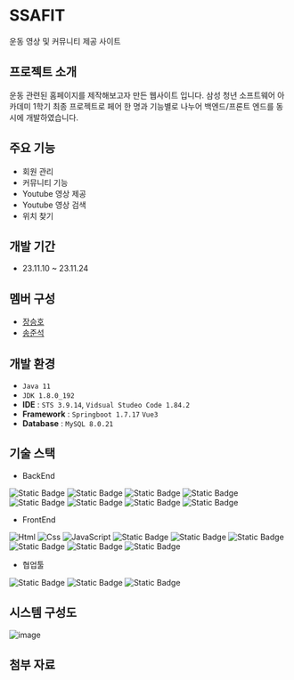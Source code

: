 # SSAFIT
운동 영상 및 커뮤니티 제공 사이트


## 프로젝트 소개
운동 관련된 홈페이지를 제작해보고자 만든 웹사이트 입니다. 삼성 청년 소프트웨어 아카데미 1학기 최종 프로젝트로 페어 한 명과 기능별로 나누어 백엔드/프론트 엔드를 동시에 개발하였습니다.


## 주요 기능
 - 회원 관리
 - 커뮤니티 기능
 - Youtube 영상 제공
 - Youtube 영상 검색
 - 위치 찾기


## 개발 기간
 - 23.11.10 ~ 23.11.24


## 멤버 구성
 - [장승호](https://github.com/jshEIT)
 - [송준석](https://github.com/jsong98)


## 개발 환경
 - `Java 11`
 - `JDK 1.8.0_192`
 - **IDE** : `STS 3.9.14`, `Vidsual Studeo Code 1.84.2`
 - **Framework** : `Springboot 1.7.17` `Vue3`
 - **Database** : `MySQL 8.0.21`

## 기술 스택
 - BackEnd


 <img alt="Static Badge" src="https://img.shields.io/badge/java-045FB4.svg?style=for-the-badge"> <img alt="Static Badge" src="https://img.shields.io/badge/springboot-6DB33F.svg?style=for-the-badge&logo=springboot&logoColor=white"> <img alt="Static Badge" src="https://img.shields.io/badge/mybatis-000000.svg?style=for-the-badge"> <img alt="Static Badge" src="https://img.shields.io/badge/smtp-F7F8E0.svg?style=for-the-badge"> <img alt="Static Badge" src="https://img.shields.io/badge/jsonwebtokens-%23000000.svg?style=for-the-badge&logo=jsonwebtokens"> <img alt="Static Badge" src="https://img.shields.io/badge/mysql-4479A1.svg?style=for-the-badge&logo=mysql&logoColor=white"> <img alt="Static Badge" src="https://img.shields.io/badge/maven-F5A9BC.svg?style=for-the-badge"> <img alt="Static Badge" src="https://img.shields.io/badge/swagger-85EA2D.svg?style=for-the-badge&logo=swagger&logoColor=black"> 


 - FrontEnd


 <img alt="Html" src ="https://img.shields.io/badge/HTML5-E34F26.svg?&style=for-the-badge&logo=HTML5&logoColor=white"/> <img alt="Css" src ="https://img.shields.io/badge/CSS3-1572B6.svg?&style=for-the-badge&logo=CSS3&logoColor=white"/> <img alt="JavaScript" src ="https://img.shields.io/badge/JavaScriipt-F7DF1E.svg?&style=for-the-badge&logo=JavaScript&logoColor=black"/> <img alt="Static Badge" src="https://img.shields.io/badge/Vue3-04B431.svg?style=for-the-badge&logo=vuedotjs&logoColor=white"> <img alt="Static Badge" src="https://img.shields.io/badge/pinia-F3F781.svg?style=for-the-badge"> <img alt="Static Badge" src="https://img.shields.io/badge/axios-FF00FF.svg?style=for-the-badge&logo=axios&logoColor=black"> <img alt="Static Badge" src="https://img.shields.io/badge/bootstrap-9A2EFE.svg?style=for-the-badge&logo=bootstrap&logoColor=white"> <img alt="Static Badge" src="https://img.shields.io/badge/kakaoMapapi-FFFF00.svg?style=for-the-badge&logo=kakao&logoColor=black"> <img alt="Static Badge" src="https://img.shields.io/badge/YoutubeApi-FF0000.svg?style=for-the-badge&logo=youtube&logoColor=white">


 - 협업툴


 <img alt="Static Badge" src="https://img.shields.io/badge/git-F05032.svg?style=for-the-badge&logo=git&logoColor=white"> <img alt="Static Badge" src="https://img.shields.io/badge/github-181717.svg?style=for-the-badge&logo=github&logoColor=white"> <img alt="Static Badge" src="https://img.shields.io/badge/mattermost-0058CC.svg?style=for-the-badge&logo=mattermost&logoColor=white">

## 시스템 구성도
![image](https://github.com/jshEIT/ssafit_final_project/assets/31498000/5b33ceff-662e-4204-934e-01c34967275c)

## 첨부 자료
